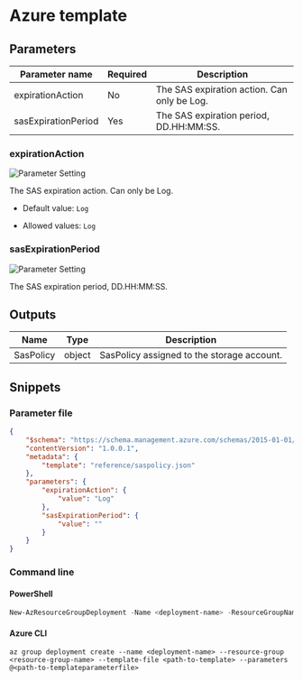 # Azure template

## Parameters

Parameter name | Required | Description
-------------- | -------- | -----------
expirationAction | No       | The SAS expiration action. Can only be Log.
sasExpirationPeriod | Yes      | The SAS expiration period, DD.HH:MM:SS.

### expirationAction

![Parameter Setting](https://img.shields.io/badge/parameter-optional-green?style=flat-square)

The SAS expiration action. Can only be Log.

- Default value: `Log`

- Allowed values: `Log`

### sasExpirationPeriod

![Parameter Setting](https://img.shields.io/badge/parameter-required-orange?style=flat-square)

The SAS expiration period, DD.HH:MM:SS.

## Outputs

Name | Type | Description
---- | ---- | -----------
SasPolicy | object | SasPolicy assigned to the storage account.

## Snippets

### Parameter file

```json
{
    "$schema": "https://schema.management.azure.com/schemas/2015-01-01/deploymentParameters.json#",
    "contentVersion": "1.0.0.1",
    "metadata": {
        "template": "reference/saspolicy.json"
    },
    "parameters": {
        "expirationAction": {
            "value": "Log"
        },
        "sasExpirationPeriod": {
            "value": ""
        }
    }
}
```

### Command line

#### PowerShell

```powershell
New-AzResourceGroupDeployment -Name <deployment-name> -ResourceGroupName <resource-group-name> -TemplateFile <path-to-template> -TemplateParameterFile <path-to-templateparameter>
```

#### Azure CLI

```text
az group deployment create --name <deployment-name> --resource-group <resource-group-name> --template-file <path-to-template> --parameters @<path-to-templateparameterfile>
```
